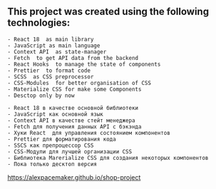 ## This project was created using the following technologies:

    - React 18  as main library
    - JavaScript as main language
    - Context API  as state-manager
    - Fetch  to get API data from the backend
    - React Hooks  to manage the state of components
    - Prettier  to format code
    - SCSS  as CSS preprocessor
    - CSS-Modules  for better organisation of CSS
    - Materialize CSS for make some Components
    - Desctop only by now

    - React 18 в качестве основной библиотеки
    - JavaScript как основной язык
    - Context API в качестве стейт менеджера
    - Fetch для получения данных API с бэкэнда
    - Хуки React  для управления состоянием компонентов
    - Prettier для форматирования кода
    - SSCS как препроцессор CSS
    - CSS-Модули для лучшей организации CSS
    - Библиотека Marerialize CSS для создания некоторых компонентов
    - Пока только десктоп версия

https://alexpacemaker.github.io/shop-project
